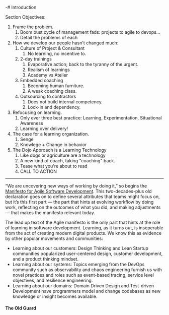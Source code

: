 -# Introduction

Section Objectives:

1. Frame the problem.
   1. Boom bust cycle of management fads: projects to agile to devops...
   2. Detail the problems of each
2. How we develop our people hasn't changed much:
   1. Culture of Project & Consultant
      1. No learning, no incentive to.
   2. 2-day trainings
      1. Evaporative action; back to the tyranny of the urgent.
      2. Realism of learnings
      3. Academy vs Atelier
   3. Embedded coaching
      1. Becoming human furniture.
      2. A weak coaching class.
   4. Outsourcing to contractors
      1. Does not build internal competency.
      2. Lock-in and dependency.
3. Refocusing on learning.
   1. Only ever three best practice: Learning, Experimentation, Situational Awareness
   2. Learning over delivery!
4. The case for a learning organization.
   1. Senge
   2. Knowlege + Change in behavior
5. The Dojo Approach is a Learning Technology
   1. Like dogs or agriculture are a technology
   2. A new kind of coach, taking "coaching" back.
   3. Tease what you're about to read
   4. CALL TO ACTION

---

“We are uncovering new ways of working by doing it,” so begins the [Manifesto for Agile Software Development](https://agilemanifesto.org/). This two-decades-plus old declaration goes on to define several attributes that teams might focus on, but it’s this first part &mdash; the part that hints at evolving workflow by doing work, reflecting on the outcomes of what you did, and making adjustments &mdash; that makes the manifesto relevant today.

The lead up text of the Agile manifesto is the only part that hints at the role of learning in software development. Learning, as it turns out, is inseperable from the act of creating modern digital products. We know this as evidence by other popular movements and communities:

* Learning about our customers: Design Thinking and Lean Startup communities popularized user-centered design, customer development, and a product thinking mindset.
* Learning about our systems: Topics emerging from the DevOps community such as observability and chaos engineering furnish us with novel practices and roles such as event-based tracing, service level objectives, and resilience engineering.
* Learning about our domains: Domain Driven Design and Test-driven Development have programmers model and change codebases as new knowledge or insight becomes available.

#### The Old Guard
